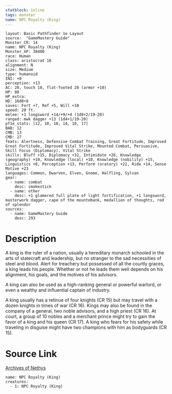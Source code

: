 ```yaml
---
statblock: inline
tags: monster
name: NPC Royalty (King)
---
```

```statblock
layout: Basic Pathfinder 1e Layout
source:  "GameMastery Guide"
Monster_CR: 14
name: NPC Royalty (King)
Monster_XP: 38400
race: Human
class: aristocrat 16
alignment: N
size: Medium
type: humanoid
INI: +0
perception: +13
AC: 20, touch 10, flat-footed 20 (armor +10)
HP: 80
HP_extra: 
HD: 16d8+8
saves: Fort +7, Ref +5, Will +10
speed: 20 ft.
melee: +1 longsword +14/+9/+4 (1d8+2/19-20)
ranged: mwk dagger +13 (1d4+1/19-20)
pf1e_stats: [12, 10, 10, 14, 10, 17]
BAB: 12
CMB: 13
CMD: 27
feats: Alertness, Defensive Combat Training, Great Fortitude, Improved Great Fortitude, Improved Vital Strike, Mounted Combat, Persuasive, Skill Focus (Diplomacy), Vital Strike
skills: Bluff +15, Diplomacy +32, Intimidate +26, Knowledge (geography) +10, Knowledge (local) +10, Knowledge (nobility) +15, Linguistics +8, Perception +13, Perform (oratory) +22, Ride +14, Sense Motive +23
languages: Common, Dwarven, Elven, Gnome, Halfling, Sylvan
gear:
  - name: combat
    desc: smokestick
  - name: other
    desc: +1 glamered full plate of light fortification, +1 longsword, masterwork dagger, cape of the mountebank, medallion of thoughts, rod of splendor
sources:
  - name: GameMastery Guide
    desc: 293
```
# Description
A king is the ruler of a nation, usually a hereditary monarch schooled in the arts of statecraft and leadership, but no stranger to the sad necessities of steel and blood. Alert for treachery but possessed of all the courtly graces, a king leads his people. Whether or not he leads them well depends on his alignment, his goals, and the motives of his advisors.

A king can also be used as a high-ranking general or powerful warlord, or even a wealthy and influential captain of industry.

A king usually has a retinue of four knights (CR 15) but may travel with a dozen knights in times of war (CR 16). Kings may also be found in the company of a general, two noble advisors, and a high priest (CR 16). At court, a group of 10 nobles and a merchant prince might try to gain the favor of a king and his queen (CR 17). A king who fears for his safety while traveling in disguise might have two champions with him as bodyguards (CR 15).
# Source Link
[Archives of Nethys](https://aonprd.com/NPCDisplay.aspx?ItemName=Royalty%20(King))
```encounter-table
name: NPC Royalty (King)
creatures:
  - 1: NPC Royalty (King)
```
